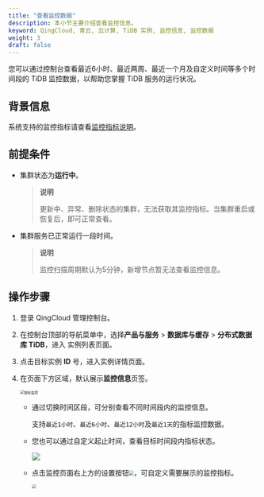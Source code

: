 ```yaml
---
title: "查看监控数据"
description: 本小节主要介绍查看监控信息。 
keyword: QingCloud, 青云, 云计算, TiDB 实例, 监控信息, 监控数据
weight: 3
draft: false
---
```


您可以通过控制台查看最近6小时、最近两周、最近一个月及自定义时间等多个时间段的 TiDB 监控数据，以帮助您掌握 TiDB 服务的运行状况。

## 背景信息

系统支持的监控指标请查看[监控指标说明](../indexdesc)。

## 前提条件

- 集群状态为**运行中**。

  > **说明**
  >
  > 更新中、异常、删除状态的集群，无法获取其监控指标。当集群重启或恢复后，即可正常查看。

- 集群服务已正常运行一段时间。

  > **说明**
  >
  > 监控扫描周期默认为5分钟，新增节点暂无法查看监控信息。

## 操作步骤

1. 登录 QingCloud 管理控制台。

2. 在控制台顶部的导航菜单中，选择**产品与服务** > **数据库与缓存** > **分布式数据库 TiDB**，进入 实例列表页面。

3. 点击目标实例 **ID** 号，进入实例详情页面。

4. 在页面下方区域，默认展示**监控信息**页签。

   <img src="../../../_images/moni_info.png" alt="指标监控" style="zoom:50%;" />

   - 通过切换时间区段，可分别查看不同时间段内的监控信息。

     支持`最近1小时`、`最近6小时`、`最近12小时`及`最近1天`的指标监控数据。

   - 您也可以通过自定义起止时间，查看目标时间段内指标状态。

     <img src="../../../_images/define_query.png" />

   - 点击监控页面右上方的设置按钮<img src="../../../_images/moni_setting_icon.png" style="zoom:60%;" />，可自定义需要展示的监控指标。

     <img src="../../../_images/define_indicators.png" style="zoom:50%;" />

   

